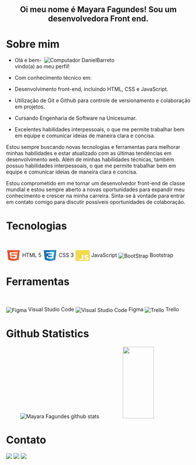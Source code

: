 ## <p align="center"> Oi meu nome é Mayara Fagundes! Sou um desenvolvedora Front end.</p>

  # Sobre mim
  
  <img src="https://raw.githubusercontent.com/MicaelliMedeiros/micaellimedeiros/master/image/computer-illustration.png" min-width="400px" max-width="400px"         width="400px" align="right" alt="Computador DanielBarreto">
  
  * Olá e bem-vindo(a) ao meu perfil!
  
  * Com conhecimento técnico em:

- Desenvolvimento front-end, incluindo HTML, CSS e JavaScript.

- Utilização de Git e Github para controle de versionamento e colaboração em projetos.

- Cursando Engenharia de Software na Unicesumar. 

- Excelentes habilidades interpessoais, o que me permite trabalhar bem em equipe e comunicar ideias de maneira clara e concisa.

Estou sempre buscando novas tecnologias e ferramentas para melhorar minhas habilidades e estar atualizado com as últimas tendências em desenvolvimento web. Além de minhas habilidades técnicas, também possuo habilidades interpessoais, o que me permite trabalhar bem em equipe e comunicar ideias de maneira clara e concisa.

Estou comprometido em me tornar um desenvolvedor front-end de classe mundial e estou sempre aberto a novas oportunidades para expandir meu conhecimento e crescer na minha carreira. Sinta-se à vontade para entrar em contato comigo para discutir possíveis oportunidades de colaboração.
  
  
  # Tecnologias
  
  <div style="display: block"><br>
   
  <img align="center" alt="HTML" height="30" width="40" src="https://raw.githubusercontent.com/devicons/devicon/master/icons/html5/html5-original.svg" > HTML 5
  <img align="center" alt="CSS" height="30" width="40" src="https://raw.githubusercontent.com/devicons/devicon/master/icons/css3/css3-original.svg"> CSS 3
  <img align="center" alt="JavaScrpt" height="30" width="40" src="https://raw.githubusercontent.com/devicons/devicon/master/icons/javascript/javascript-plain.svg"> JavaScript
  <img align="center" alt="BootStrap" height="30" width="40" src="https://cdn.jsdelivr.net/gh/devicons/devicon/icons/bootstrap/bootstrap-original.svg"> Bootstrap

  </div>

 
   # Ferramentas
  
   <div style="display: block"><br>
    
  <img align="center" alt="Figma" height="30" width="40" src="https://cdn.jsdelivr.net/gh/devicons/devicon/icons/visualstudio/visualstudio-plain.svg">  Visual Studio Code
  <img align="center" alt="Visual Studio Code" height="30" width="40" src="https://cdn.jsdelivr.net/gh/devicons/devicon/icons/figma/figma-original.svg"> Figma
  <img align="center" alt="Trello" height="30" width="40" src="https://cdn.jsdelivr.net/gh/devicons/devicon/icons/trello/trello-plain.svg">  Trello

  </div>
  
  #
  
   # Github Statistics
   
<div align="center">  
  <img width="49%" height="195px" src="https://github-readme-stats.vercel.app/api?username=mayasfagundes&show_icons=true&count_private=true&hide_border=true&title_color=ff91a4&icon_color=ff91a4&text_color=c9d1d9&bg_color=0d1117" alt="Mayara Fagundes github stats" /> 
  <img width="41%" height="195px" src="https://github-readme-stats.vercel.app/api/top-langs/?username=mayasfagundes&layout=compact&hide_border=true&title_color=ff91a4&text_color=ff91a4&bg_color=0d1117" />
</div>


  # Contato
  
 <p align="left">
  <a href="mailto:mayara.christina.fagundes@gmail.com" alt="Gmail" target="_blank">
  <img src="https://img.shields.io/badge/Gmail-D14836?style=for-the-badge&logo=&logoColor=white=mailto:josedanielbarreto@gmail.com"/ target="_blank"></a>

  <a href="https://www.linkedin.com/in/mayarasfagundes/" alt="Linkedin" target="_blank">
  <img src="https://img.shields.io/badge/LinkedIn-0077B5?style=for-the-badge&logo=&logoColor=white=https://www.linkedin.com/in/daniel-barreto-developer/" / target="_blank"></a>

 
  <a href="https://cursos.alura.com.br/vitrinedev/" alt="VitrineDev" target="_blank">
  <img src="https://img.shields.io/badge/VitrineDev-100000?style=for-the-badge&logo=&logoColor=white=https://cursos.alura.com.br/vitrinedev/danielbarreto"/ target="_blank"></a>
</p>  

